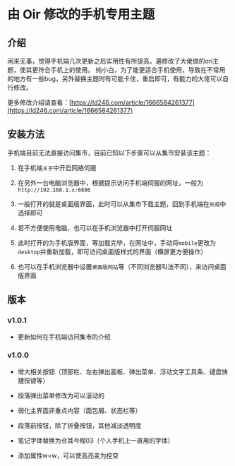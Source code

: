 # 由 Oir 修改的手机专用主题

## 介绍

闲来无事，觉得手机端几次更新之后实用性有所提高，遍修改了大佬做的ori主题，使其更符合手机上的使用。
纯小白，为了能更适合手机使用，导致在不常用的地方有一些bug，另外替换主题时有可能卡住，重启即可，有能力的大佬可以自行修改。

更多修改介绍请查看：[https://ld246.com/article/1666584261377](https://ld246.com/article/1666584261377)

## 安装方法

手机端目前无法直接访问集市，目前已知以下步骤可以从集市安装该主题：

1. 在手机端`关于`中开启网络伺服

2. 在另外一台电脑浏览器中，根据提示访问手机端伺服的网址，一般为`http://192.168.1.x:6806`

3. 一般打开的就是桌面版界面，此时可以从集市下载主题，回到手机端在`外观`中选择即可

4. 若不方便使用电脑，也可以在手机浏览器中打开伺服网址

5. 此时打开的为手机版界面，等加载完毕，在网址中，手动将`mobile`更改为`desktop`并重新加载，即可访问桌面版样式的界面（横屏更方便操作）

6. 也可以在手机浏览器中设置`桌面版网站`等（不同浏览器叫法不同），来访问桌面版界面

## 版本

### v1.0.1

- 更新如何在手机端访问集市的介绍


### v1.0.0

- 增大相关按钮（顶部栏、左右弹出面板、弹出菜单、浮动文字工具条、键盘快捷按键等）

- 段落弹出菜单修改为可以滚动的

- 弱化主界面非重点内容（面包屑、状态栏等）

- 段落前按钮，除了折叠按钮，其他减淡透明度

- 笔记字体替换为仓耳今楷03（个人手机上一直用的字体）

- 添加属性w=w，可以使高亮变为挖空
